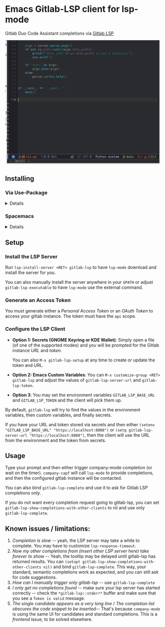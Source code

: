 # Emacs Gitlab-LSP client for lsp-mode

Gitlab Duo Code Assistant completions via [Gitlab LSP](https://gitlab.com/gitlab-org/editor-extensions/gitlab-lsp)

![](./assets/example.gif)

## Installing

### Via Use-Package

<details>

``` elisp
(use-package gitlab-lsp
  :quelpa (gitlab-lsp :fetcher github
                      :repo "kassick/gitlab-lsp.el"
                      :branch "main"
                      :files ("*.el"))
  :config

  ;; speed up completions
  (setq gitlab-lsp-show-completions-with-other-clients nil)

  (add-hook 'gitlab-lsp-complete-before-complete-hook
            (lambda ()
              ;; scroll to top so preview can show the snippet
              (recenter-top-bottom 4)

              ;; Show something, since we can not spin ...
              (message "Asking for suggestions ...")))

  (define-key global-map
              (kbd "C-*") '("Complete with Gitlab Duo" . gitlab-lsp-complete))
)
```

</details>

### Spacemacs

<details>

```elisp

;; In dotspacemacs/layers:

(setq-default
 ;; ...
 dotspacemacs-additional-packages
 '(
   ;; ...
   (gitlab-lsp :location (recipe
                          :fetcher github
                          :repo "kassick/gitlab-lsp.el"
                          :files ("*.el")))
   ;; ...
   )
 ;; ...
 )


;; In dotspacemacs/user-config:

(require 'gitlab-lsp)

;; speed up completions
(setq gitlab-lsp-show-completions-with-other-clients nil)

;; Scroll the buffer so we have more space for company preview frontend
(add-hook 'gitlab-lsp-complete-before-complete-hook
          (lambda ()
            ;; scroll to top so preview can show the snippet
            (recenter-top-bottom 4)

            ;; Show something, since we can not spin ...
            (message "Asking for suggestions ...")))

(define-key global-map
            (kbd "C-*") '("Complete with Gitlab Duo" . gitlab-lsp-complete))
```

</details>


## Setup

### Install the LSP Server

Run `lsp-install-server <RET> gitlab-lsp` to have `lsp-mode` download and install the server for you.

You can also manually install the server anywhere in your `$PATH` or adjust `gitlab-lsp-executable` to have `lsp-mode` use the external command.

### Generate an Access Token

You must generate either a _Personal Access Token_ or an _OAuth Token_ to access your gitlab instance. The token must have the `api` scope.

### Configure the LSP Client

-   **Option 1: Secrets (GNOME Keyring or KDE Wallet)**: Simply open a file (of one of the supported modes) and you will be prompted for the Gitlab instance _URL_ and _token_.

    You can also `M-x gitlab-lsp-setup` at any time to create or update the token and URL.

-   **Option 2: Emacs Custom Variables**: You can `M-x customize-group <RET> gitlab-lsp` and adjust the values of `gitlab-lsp-server-url` and `gitlab-lsp-token`.

-   **Option 3**: You may set the environment variables `GITLAB_LSP_BASE_URL` and `GITLAB_LSP_TOKEN` and the client will pick them up.

By default, `gitlab-lsp` will try to find the values in the environment variables, then custom variables, and finally secrets.

If you have your URL and token stored via secrets and then either `(setenv "GITLAB_LSP_BASE_URL" "https://localhost:8080")` or `(setq gitlab-lsp-server-url "https://localhost:8080")`, then the client will use the URL from the environment and the token from secrets.

## Usage

Type your prompt and then either trigger company-mode completion (or wait on the timer). `company-capf` will call `lsp-mode` to provide completions, and then the configured gitlab instance will be contacted.

You can also bind `gitlab-lsp-complete` and use it to ask for Gitlab LSP completions only.

If you do not want every completion request going to gitlab-lsp, you can set `gitlab-lsp-show-completions-with-other-clients` to nil and use only `gitlab-lsp-complete`.

## Known issues / limitations:

1.  _Completion is slow_ -- yeah, the LSP server may take a while to complete. You may have to customize `lsp-response-timeout`.
2.  _Now my other completions from (insert other LSP server here) take forever to show_ -- Yeah, the tooltip may be delayed until gitlab-lsp has returned results. You can `(setopt gitlab-lsp-show-completions-with-other-clients nil)` and bind `gitlab-lsp-complete`. This way, your standard, semantic completions work as expected, and you can still ask for code suggestions.
3.  _How can I manually trigger only gitlab-lsp_ -- use `gitlab-lsp-complete`
4.  _I only get no completions found_ -- make sure your lsp server has started correctly -- check the `*gitlab-lsp::stderr*` buffer and make sure that you see a `Token is valid` message.
5.  _The single candidate appears as a very long line_ / _The completion list obscures the code snippet to be inserted_-- That's because `company-mode` is using the same UI for candidates and standard completions. This is a _frontend_ issue, to be solved elsewhere.

<!--  LocalWords:  Gitlab LSP lsp Spacemacs OAuth gitlab Keyring KDE tooltip  -->
<!--  LocalWords:  UI frontend -->
